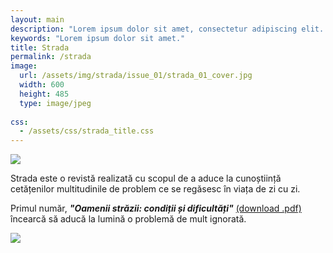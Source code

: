 ```yaml
---
layout: main
description: "Lorem ipsum dolor sit amet, consectetur adipiscing elit. Mauris a tempor diam, vel accumsan orci. Donec vitae finibus massa. Pellentesque."
keywords: "Lorem ipsum dolor sit amet."
title: Strada
permalink: /strada
image:
  url: /assets/img/strada/issue_01/strada_01_cover.jpg
  width: 600
  height: 485
  type: image/jpeg
  
css:
  - /assets/css/strada_title.css
---
```


<div id="stradaLogoContainer">
    <img src="{{ site.url }}{{ site.path_img }}/strada/strada_title.png">
    <p>Strada este o revistă realizată cu scopul de a aduce la cunoștiință cetățenilor multitudinile de problem ce se regăsesc în viața de zi cu zi.</p>
</div>

<div class="issue">
    <p>Primul număr, <strong><em>"Oamenii străzii: condiții și dificultăți"</em></strong> <a href="{{ site.url }}/assets/pdf/strada/issue_01/dreptul_la_oras_strada_issue_01.pdf">(download .pdf)</a> încearcă să aducă la lumină o problemă de mult ignorată.</p>
    <img src="{{ site.url }}{{ site.path_img }}/strada/issue_01/strada_01_title.png">
</div>
